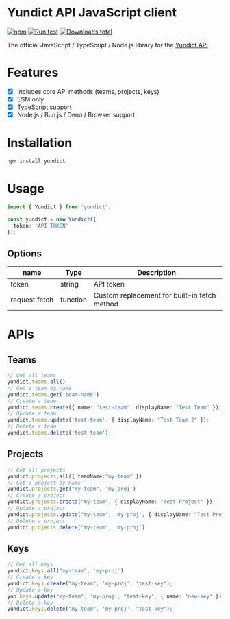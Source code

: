 # Yundict API JavaScript client

[![npm](https://img.shields.io/npm/v/yundict)](https://www.npmjs.com/package/yundict)
[![Run test](https://github.com/yundict/yundict-js/actions/workflows/test.yml/badge.svg)](https://github.com/yundict/yundict-js/actions/workflows/test.yml)
[![Downloads total](https://img.shields.io/npm/dt/yundict)](https://www.npmjs.com/package/yundict)

The official JavaScript / TypeScript / Node.js library for the [Yundict API](https://yundict.com/docs/api/).

# Features

- [x] Includes core API methods (teams, projects, keys)
- [x] ESM only
- [x] TypeScript support
- [x] Node.js / Bun.js / Deno / Browser support

# Installation

```bash
npm install yundict
```

# Usage

```typescript
import { Yundict } from 'yundict';

const yundict = new Yundict({
  token: 'API TOKEN'
});
```

## Options

| name | Type | Description |
| --- | --- | --- |
| token | string | API token |
| request.fetch | function | Custom replacement for built-in fetch method |

# APIs

## Teams

```typescript
// Get all teams
yundict.teams.all()
// Get a team by name
yundict.teams.get('team-name')
// Create a team
yundict.teams.create({ name: "test-team", displayName: "Test Team" });
// Update a team
yundict.teams.update('test-team', { displayName: "Test Team 2" });
// Delete a team
yundict.teams.delete('test-team');
```

## Projects

```typescript
// Get all projects
yundict.projects.all({ teamName:"my-team" })
// Get a project by name
yundict.projects.get("my-team", 'my-proj')
// Create a project
yundict.projects.create("my-team", { displayName: "Test Project" });
// Update a project
yundict.projects.update("my-team", 'my-proj', { displayName: "Test Project 2" });
// Delete a project
yundict.projects.delete("my-team", 'my-proj')
```

## Keys

```typescript
// Get all keys
yundict.keys.all("my-team", 'my-proj')
// Create a key
yundict.keys.create("my-team", 'my-proj', "test-key");
// Update a key
yun.keys.update("my-team", 'my-proj', "test-key", { name: "new-key" });
// Delete a key
yundict.keys.delete("my-team", 'my-proj', "test-key");
```
